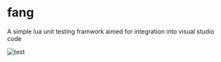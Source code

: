 # fang
A simple lua unit testing framwork aimed for integration into visual studio code

![test](https://github.com/spacesinmotion/fang/workflows/test/badge.svg)